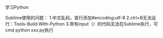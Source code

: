 学习Python

Sublime使用的问题：
1.中文乱码，首行添加#encoding:utf-8
2.ctrl+B无法运行：Tools-Build With-Python
3.带有input（）的代码无法在Sublime执行，可cmd python xxx.py执行